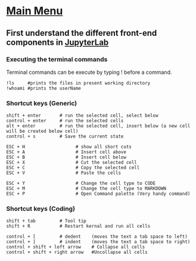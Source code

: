 # [Main Menu](index.html)


## First understand the different front-end components in [JupyterLab](https://docs.sevenbridges.com/docs/editor-quick-reference)

### Executing the terminal commands
Terminal commands can be execute by typing ! before a command.

    !ls     #prints the files in present working directory
    !whoami #prints the userName


### Shortcut keys (Generic)

    shift + enter       # run the selected cell, select below
    control + enter     # run the selected cells
    alt + enter         # run the selected cell, insert below (a new cell will be created below cell)
    control + s         # Save the current state

    ESC + H                   # show all short cuts
    ESC + A                   # Insert cell above
    ESC + B                   # Insert cell below
    ESC + X                   # Cut the selected cell
    ESC + C                   # Copy the selected cell
    ESC + V                   # Paste the cells

    ESC + Y                   # Change the cell type to CODE
    ESC + M                   # Change the cell type to MARKDOWN
    ESC + P                   # Open Command palette (Very handy command)

### Shortcut keys (Coding)
    shift + tab         # Tool tip
    shift + R           # Restart kernal and run all cells

    control + [         # dedent    (moves the text a tab space to left)
    control + ]         # indent    (moves the text a tab space to right)
    control + shift + left arrow    # Collapse all cells
    control + shift + right arrow   #Uncollapse all cells


    
    